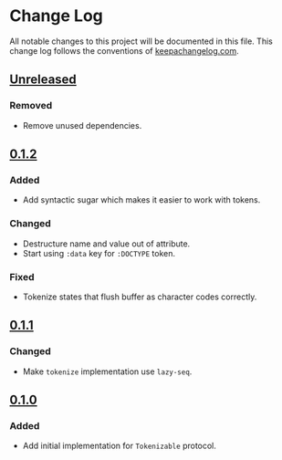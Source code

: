 # Change Log
All notable changes to this project will be documented in this file. This change log follows the conventions of [keepachangelog.com](http://keepachangelog.com/).

## [Unreleased]
### Removed
- Remove unused dependencies.

## [0.1.2]
### Added 
- Add syntactic sugar which makes it easier to work with tokens.

### Changed
- Destructure name and value out of attribute.
- Start using `:data` key for `:DOCTYPE` token.

### Fixed
- Tokenize states that flush buffer as character codes correctly.

## [0.1.1]
### Changed
- Make `tokenize` implementation use `lazy-seq`.

## [0.1.0]
### Added
- Add initial implementation for `Tokenizable` protocol.

[Unreleased]: https://github.com/gfjalar/data.html/compare/v0.1.2...HEAD
[0.1.2]: https://github.com/gfjalar/data.html/releases/tag/v0.1.2
[0.1.1]: https://github.com/gfjalar/data.html/releases/tag/v0.1.1
[0.1.0]: https://github.com/gfjalar/data.html/releases/tag/v0.1.0
